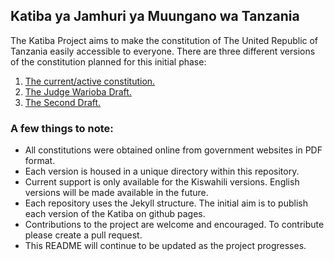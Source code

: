 ## Katiba ya Jamhuri ya Muungano wa Tanzania


The Katiba Project aims to make the constitution of The United Republic of Tanzania easily accessible to everyone. There are three different versions of the constitution planned for this initial phase:

1. [The current/active constitution.](https://github.com/downtocode/Katiba/tree/master/katibas/current)
1. [The Judge Warioba Draft.](https://github.com/downtocode/Katiba/tree/master/katibas/rasimu-1)
2. [The Second Draft.](https://github.com/downtocode/Katiba/tree/master/katibas/rasimu-2)

### A few things to note:

* All constitutions were obtained online from government websites in PDF format.
* Each version is housed in a unique directory within this repository.
* Current support is only available for the Kiswahili versions. English versions will be made available in the future.
* Each repository uses the Jekyll structure. The initial aim is to publish each version of the Katiba on github pages.
* Contributions to the project are welcome and encouraged. To contribute please create a pull request.
* This README will continue to be updated as the project progresses.
